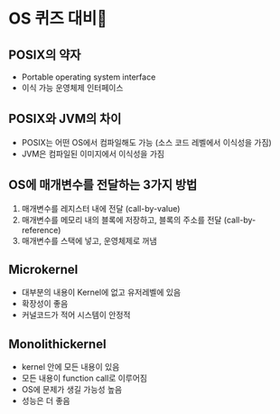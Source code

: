 # OS 퀴즈 대비💎

## POSIX의 약자
- Portable operating system interface
- 이식 가능 운영체제 인터페이스

## POSIX와 JVM의 차이
- POSIX는 어떤 OS에서 컴파일해도 가능 (소스 코드 레벨에서 이식성을 가짐)
- JVM은 컴파일된 이미지에서 이식성을 가짐

## OS에 매개변수를 전달하는 3가지 방법
1. 매개변수를  레지스터 내에 전달 (call-by-value)
2. 매개변수를 메모리 내의 블록에 저장하고, 블록의 주소를 전달 (call-by-reference)
3. 매개변수를 스택에 넣고, 운영체제로 꺼냄

## Microkernel

- 대부분의 내용이 Kernel에 없고 유저레벨에 있음
- 확장성이 좋음
- 커널코드가 적어 시스템이 안정적

## Monolithickernel

- kernel 안에 모든 내용이 있음
- 모든 내용이 function call로 이루어짐
- OS에 문제가 생길 가능성 높음
- 성능은 더 좋음
